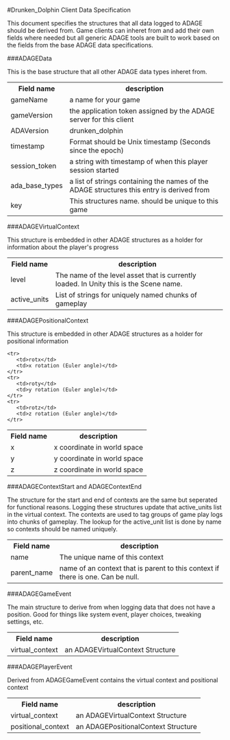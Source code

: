 #Drunken_Dolphin Client Data Specification

This document specifies the structures that all data logged to ADAGE should be derived from. Game clients can inheret from and add their own fields where needed but all generic ADAGE tools are built to work based on the fields from the base ADAGE data specifications.

###ADAGEData

This is the base structure that all other ADAGE data types inheret from.

<table>
    <tr> 
        <th>Field name</th>
        <th>description</th>
    </tr>
    <tr>
       <td>gameName</td>
       <td>a name for your game</td>
    </tr>
	<tr>
       <td>gameVersion</td>
       <td>the application token assigned by the ADAGE server for this client</td>
    </tr>
    <tr>
       <td>ADAVersion</td>
       <td>drunken_dolphin</td>
    </tr>
    <tr>
       <td>timestamp</td>
       <td>Format should be Unix timestamp (Seconds since the epoch)</td>
    </tr>
    <tr>
       <td>session_token</td>
       <td>a string with timestamp of when this player session started</td>
    </tr>
    <tr>
       <td>ada_base_types</td>
       <td>a list of strings containing the names of the ADAGE structures this entry is derived from</td>
    </tr>
    <tr>
       <td>key</td>
       <td>This structures name. should be unique to this game</td>
    </tr>
</table>

###ADAGEVirtualContext

This structure is embedded in other ADAGE structures as a holder for information about the player's progress

<table>
    <tr> 
        <th>Field name</th>
        <th>description</th>
    </tr>
    <tr>
       <td>level</td>
       <td>The name of the level asset that is currently loaded. In Unity this is the Scene name.</td>
    </tr>
	<tr>
       <td>active_units</td>
       <td>List of strings for uniquely named chunks of gameplay</td>
    </tr>
</table>

###ADAGEPositionalContext

This structure is embedded in other ADAGE structures as a holder for positional information

<table>
    <tr> 
        <th>Field name</th>
        <th>description</th>
    </tr>
    <tr>
       <td>x</td>
       <td>x coordinate in world space</td>
    </tr>
    <tr>
       <td>y</td>
       <td>y coordinate in world space</td>
    </tr>
	<tr>
       <td>z</td>
       <td>z coordinate in world space</td>
    </tr>

	<tr>
       <td>rotx</td>
       <td>x rotation (Euler angle)</td>
    </tr>
    <tr>
       <td>roty</td>
       <td>y rotation (Euler angle)</td>
    </tr>
	<tr>
       <td>rotz</td>
       <td>z rotation (Euler angle)</td>
    </tr>
</table>

###ADAGEContextStart and ADAGEContextEnd

The structure for the start and end of contexts are the same but seperated for functional reasons. Logging these structures update that active_units list in the virtual context. The contexts are used to tag groups of game play logs into chunks of gameplay. The lookup for the active_unit list is done by name so contexts should be named uniquely.

<table>
    <tr> 
        <th>Field name</th>
        <th>description</th>
    </tr>
    <tr>
       <td>name</td>
       <td>The unique name of this context</td>
    </tr>
	<tr>
       <td>parent_name</td>
       <td>name of an context that is parent to this context if there is one. Can be null.</td>
    </tr>
</table>

###ADAGEGameEvent

The main structure to derive from when logging data that does not have a position. Good for things like system event, player choices, tweaking settings, etc.

<table>
    <tr> 
        <th>Field name</th>
        <th>description</th>
    </tr>
    <tr>
       <td>virtual_context</td>
       <td>an ADAGEVirtualContext Structure</td>
    </tr>
</table>

###ADAGEPlayerEvent

Derived from ADAGEGameEvent contains the virtual context and positional context

<table>
    <tr> 
        <th>Field name</th>
        <th>description</th>
    </tr>
    <tr>
       <td>virtual_context</td>
       <td>an ADAGEVirtualContext Structure</td>
    </tr>
    <tr>
       <td>positional_context</td>
       <td>an ADAGEPositionalContext Structure</td>
    </tr>
</table>


